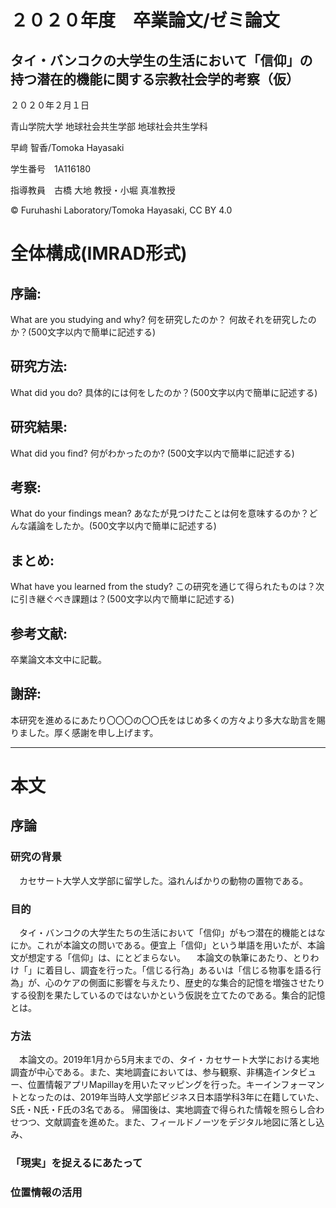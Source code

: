 # ２０２０年度　卒業論文/ゼミ論文
## タイ・バンコクの大学生の生活において「信仰」の持つ潜在的機能に関する宗教社会学的考察（仮）


２０２０年２月１日

青山学院大学 地球社会共生学部 地球社会共生学科

早﨑 智香/Tomoka Hayasaki

学生番号　1A116180

指導教員　古橋 大地 教授・小堀 真准教授

© Furuhashi Laboratory/Tomoka Hayasaki, CC BY 4.0

# 全体構成(IMRAD形式)

## 序論:
What are you studying and why? 何を研究したのか？ 何故それを研究したのか？(500文字以内で簡単に記述する)

## 研究方法:
What did you do? 具体的には何をしたのか？(500文字以内で簡単に記述する)

## 研究結果:
What did you find? 何がわかったのか? (500文字以内で簡単に記述する)

## 考察:
What do your findings mean? あなたが見つけたことは何を意味するのか？どんな議論をしたか。(500文字以内で簡単に記述する)

## まとめ:
What have you learned from the study? この研究を通じて得られたものは？次に引き継ぐべき課題は？(500文字以内で簡単に記述する)

## 参考文献:
卒業論文本文中に記載。

## 謝辞:
本研究を進めるにあたり〇〇〇の〇〇氏をはじめ多くの方々より多大な助言を賜りました。厚く感謝を申し上げます。

* * *

# 本文
## 序論
### 研究の背景
　カセサート大学人文学部に留学した。溢れんばかりの動物の置物である。

### 目的
　タイ・バンコクの大学生たちの生活において「信仰」がもつ潜在的機能とはなにか。これが本論文の問いである。便宜上「信仰」という単語を用いたが、本論文が想定する「信仰」は、にとどまらない。
　本論文の執筆にあたり、とりわけ「」に着目し、調査を行った。「信じる行為」あるいは「信じる物事を語る行為」が、心のケアの側面に影響を与えたり、歴史的な集合的記憶を増強させたりする役割を果たしているのではないかという仮説を立てたのである。集合的記憶とは。

### 方法
　本論文の。2019年1月から5月末までの、タイ・カセサート大学における実地調査が中心である。また、実地調査においては、参与観察、非構造インタビュー、位置情報アプリMapillayを用いたマッピングを行った。キーインフォーマントとなったのは、2019年当時人文学部ビジネス日本語学科3年に在籍していた、S氏・N氏・F氏の3名である。
帰国後は、実地調査で得られた情報を照らし合わせつつ、文献調査を進めた。また、フィールドノーツをデジタル地図に落とし込み、

### 「現実」を捉えるにあたって


### 位置情報の活用

